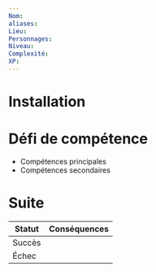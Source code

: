 ```yaml
---
Nom: 
aliases: 
Lieu: 
Personnages: 
Niveau: 
Complexité: 
XP:
---
```

# Installation

# Défi de compétence

- Compétences principales
- Compétences secondaires

# Suite

| Statut | Conséquences |
| ------ | ------------ |
| Succès |              |
| Échec  |              |
